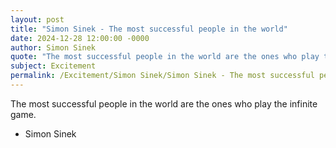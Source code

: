 ```yaml
---
layout: post
title: "Simon Sinek - The most successful people in the world"
date: 2024-12-28 12:00:00 -0000
author: Simon Sinek
quote: "The most successful people in the world are the ones who play the infinite game."
subject: Excitement
permalink: /Excitement/Simon Sinek/Simon Sinek - The most successful people in the world
---
```


The most successful people in the world are the ones who play the infinite game.

- Simon Sinek
